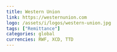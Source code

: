 ```yaml
---
title: Western Union
link: https://westernunion.com
logo: /assets/i/logos/western-union.jpg
tags: ["Remittance"]
categories: global
currencies: RWF, XCD, TTD
---
```

